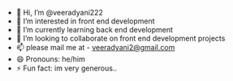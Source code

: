 - 👋 Hi, I’m @veeradyani222
- 👀 I’m interested in front end development
- 🌱 I’m currently learning back end development
- 💞️ I’m looking to collaborate on front end development projects
- 📫 please mail me at - veeradyani2@gmail.com
- 😄 Pronouns: he/him
- ⚡ Fun fact: im very generous..

<!---
veeradyani222/veeradyani222 is a ✨ special ✨ repository because its `README.md` (this file) appears on your GitHub profile.
You can click the Preview link to take a look at your changes.
--->
